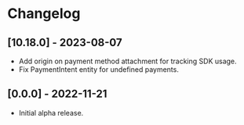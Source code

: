 # Changelog

## [10.18.0] - 2023-08-07

- Add origin on payment method attachment for tracking SDK usage.
- Fix PaymentIntent entity for undefined payments.

## [0.0.0] - 2022-11-21

- Initial alpha release.